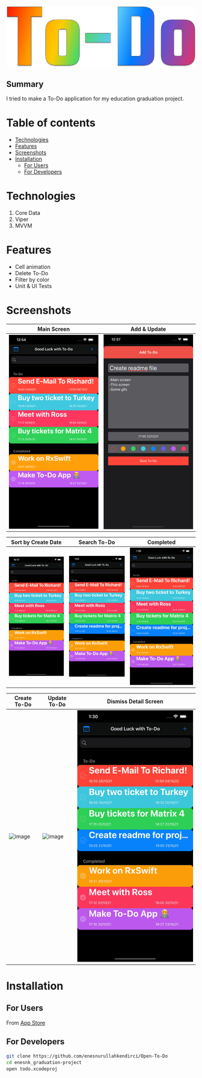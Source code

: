![image](https://github.com/116-iOS-Bootcamp-QNB-Finansbank/enesnk_graduation-project/blob/main/readme%20files/logo/To-Do-2.png)

## Summary
I tried to make a To-Do application for my education graduation project.

Table of contents
=================

<!--ts-->
   * [Technologies](#technologies)
   * [Features](#features)
   * [Screenshots](#screenshots)
   * [Installation](#installation)
      * [For Users](#for-users)
      *  [For Developers](#for-developers)
<!--te-->

Technologies
============
1. Core Data
2. Viper
3. MVVM

Features
========
+ Cell animation
+ Delete To-Do
+ Filter by color
+ Unit & UI Tests

Screenshots
===========
| Main Screen | Add & Update |
| ----------- | ------------ |
| ![image](https://github.com/116-iOS-Bootcamp-QNB-Finansbank/enesnk_graduation-project/blob/main/readme%20files/Main-Screen.png) | ![image](https://github.com/116-iOS-Bootcamp-QNB-Finansbank/enesnk_graduation-project/blob/main/readme%20files/Edit-Add-screen.png) |

| Sort by Create Date | Search To-Do | Completed |
| ------------------- | ------------ | --------- |
| ![image](https://github.com/116-iOS-Bootcamp-QNB-Finansbank/enesnk_graduation-project/blob/main/readme%20files/sort-by-date.gif)  | ![image](https://github.com/116-iOS-Bootcamp-QNB-Finansbank/enesnk_graduation-project/blob/main/readme%20files/search-todo.gif) |  ![image](https://github.com/116-iOS-Bootcamp-QNB-Finansbank/enesnk_graduation-project/blob/main/readme%20files/update-complete.gif) |

| Create To-Do | Update To-Do | Dismiss Detail Screen |
| ------------ | ------------ | --------------------- |
| ![image](https://github.com/116-iOS-Bootcamp-QNB-Finansbank/enesnk_graduation-project/blob/main/readme%20files/create-todo.gif) | ![image](https://github.com/116-iOS-Bootcamp-QNB-Finansbank/enesnk_graduation-project/blob/main/readme%20files/update-todo.gif) | ![image](https://github.com/116-iOS-Bootcamp-QNB-Finansbank/enesnk_graduation-project/blob/main/readme%20files/dismiss.gif) |

Installation
============

## For Users

From [App Store](https://apps.apple.com/us/app/open-to-do/id1591032054)

## For Developers
```bash 
git clone https://github.com/enesnurullahkendirci/Open-To-Do
cd enesnk_graduation-project
open todo.xcodeproj
```
